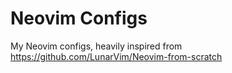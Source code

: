 # Neovim Configs

My Neovim configs, heavily inspired from https://github.com/LunarVim/Neovim-from-scratch
